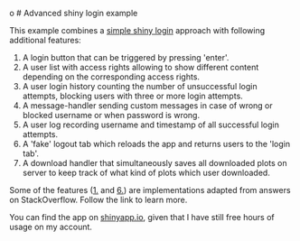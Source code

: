 o # Advanced shiny login example

This example combines a [simple shiny login](https://github.com/TimTeaFan/shiny-examples/tree/master/shiny-simple-login) approach with following additional features:

1. A login button that can be triggered by pressing 'enter'.
2. A user list with access rights allowing to show different content depending on the corresponding access rights.
3. A user login history counting the number of unsuccessful login attempts, blocking users with three or more login attempts.
4. A message-handler sending custom messages in case of wrong or blocked username or when password is wrong.
5. A user log recording username and timestamp of all successful login attempts.
6. A 'fake' logout tab which reloads the app and returns users to the 'login tab'.
7. A download handler that simultaneously saves all downloaded plots on server to keep track of what kind of plots which user downloaded.

Some of the features ([1.](https://stackoverflow.com/questions/32335951/using-enter-key-with-action-button-in-r-shiny) and [6.](https://stackoverflow.com/questions/34142841/page-refresh-button-in-r-shiny)) are implementations adapted from answers on StackOverflow. Follow the link to learn more.

You can find the app on [shinyapp.io](https://timteafan.shinyapps.io/shiny-adv-login/), given that I have still free hours of usage on my account.  

